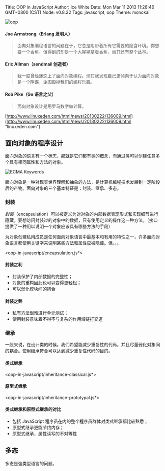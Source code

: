 Title: OOP in JavaScript
Author: Ice White
Date: Mon Mar 11 2013 11:28:46 GMT+0800 (CST)
Node: v0.8.22
Tags: javascript, oop
Theme: monokai

![oop](s3://ice.cube:oop.jpg "oop")

#### Joe Armstrong（Erlang 发明人）
> 面向对象编程语言的问题在于，它总是附带着所有它需要的隐含环境。你想要一个香蕉，但得到的却是一个大猩猩拿着香蕉，而其还有整个丛林。

#### Eric Allman（sendmail 创造者）
> 我一度曾经迷恋上了面向对象编程。现在我发现自己更倾向于认为面向对象是一个阴谋，企图毁掉我们的编程乐趣。

#### Rob Pike（Go 语言之父）
> 面向对象设计是用罗马数字做计算。

[http://www.linuxeden.com/html/news/20130222/136009.html](http://www.linuxeden.com/html/news/20130222/136009.html "linuxeden.com")

## 面向对象的程序设计

面向对象的语言有一个标志，那就是它们都有类的概念，而通过类可以创建任意多个具有相同属性和方法的对象。

![ECMA Keywords](s3://ice.cube:ecma-keywords.png "ECMA Keywords")

面向对象是一种对现实世界理解和抽象的方法，是计算机编程技术发展到一定阶段后的产物。面向对象的三个基本特征是：封装、继承、多态。

### 封装

*封装*（encapsulation）可以被定义为对对象的内部数据表现形式和实现细节进行隐藏。要想访问封装过的对象中的数据，只有使用定义的操作这一种方法。（接口提供了一种用以说明一个对象应该具有哪些方法的手段）

为对象创建私用成员是任何面向对象语言中最基本和有用的特性之一，许多面向对象语言都使用关键字来说明某些方法和属性应被隐藏。但。。。

<oop-in-javascript/encapsulation.js*>

#### 封装之利

* 封装保护了内部数据的完整性；
* 对象的重构因此也可以变得更轻松；
* 可以弱化模块间的耦合

#### 封装之弊

* 私有方法很难进行单元测试；
* 使用封装意味着不得不与复杂的作用域链打交道

### 继承

一般来说，在设计类的时候，我们希望能减少重复性的代码，并且尽量弱化对象间的耦合。使用继承符合可以达到减少重复性代码的目的。

#### 类式继承

<oop-in-javascript/inheritance-classical.js*>
    
#### 原型式继承

<oop-in-javascript/inheritance-prototypal.js*>

#### 类式继承和原型式继承的对比

* 包括 JavaScript 程序员在内的整个程序员群体对类式继承都比较熟悉；
* 原型式继承更能节约内存；
* 原型式继承，属性读写的不对等性

## 多态

多态是强类型语言的问题。

